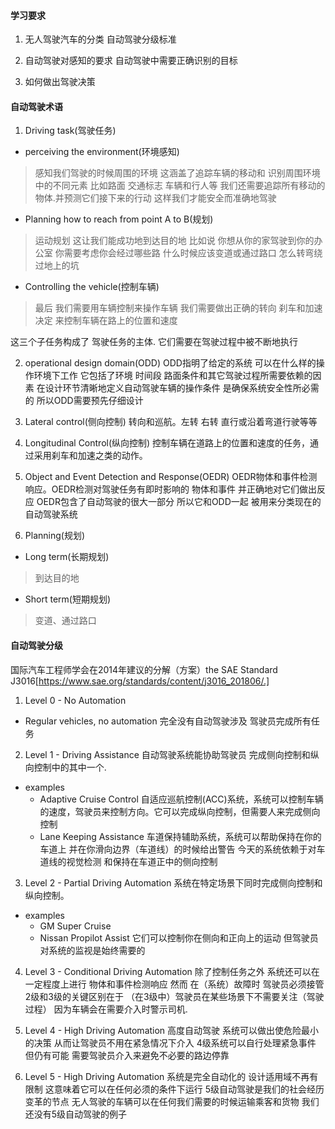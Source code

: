 #### 学习要求
1. 无人驾驶汽车的分类
自动驾驶分级标准

2. 自动驾驶对感知的要求
自动驾驶中需要正确识别的目标
3. 如何做出驾驶决策

#### 自动驾驶术语
1. Driving task(驾驶任务)
- perceiving the environment(环境感知)
> 感知我们驾驶的时候周围的环境 这涵盖了追踪车辆的移动和 识别周围环境中的不同元素 比如路面 交通标志 车辆和行人等 我们还需要追踪所有移动的物体.并预测它们接下来的行动 这样我们才能安全而准确地驾驶 

- Planning how to reach from point A to B(规划)
> 运动规划 这让我们能成功地到达目的地 比如说 你想从你的家驾驶到你的办公室 你需要考虑你会经过哪些路 什么时候应该变道或通过路口 怎么转弯绕过地上的坑

- Controlling the vehicle(控制车辆)
> 最后 我们需要用车辆控制来操作车辆 我们需要做出正确的转向 刹车和加速决定 来控制车辆在路上的位置和速度

这三个子任务构成了 驾驶任务的主体. 它们需要在驾驶过程中被不断地执行

2. operational design domain(ODD)
ODD指明了给定的系统 可以在什么样的操作环境下工作 它包括了环境 时间段 路面条件和其它驾驶过程所需要依赖的因素 在设计环节清晰地定义自动驾驶车辆的操作条件 是确保系统安全性所必需的 所以ODD需要预先仔细设计

3. Lateral control(侧向控制)
转向和巡航。左转 右转 直行或沿着弯道行驶等等

4. Longitudinal Control(纵向控制)
控制车辆在道路上的位置和速度的任务，通过采用刹车和加速之类的动作。

5. Object and Event Detection and Response(OEDR)
OEDR物体和事件检测响应。OEDR检测对驾驶任务有即时影响的 物体和事件 并正确地对它们做出反应 OEDR包含了自动驾驶的很大一部分 所以它和ODD一起 被用来分类现在的自动驾驶系统

6. Planning(规划)

- Long term(长期规划)

> 到达目的地

- Short term(短期规划)
> 变道、通过路口


#### 自动驾驶分级
国际汽车工程师学会在2014年建议的分解（方案）the SAE Standard J3016[https://www.sae.org/standards/content/j3016_201806/.]
1. Level 0 - No Automation
* Regular vehicles, no automation
完全没有自动驾驶涉及 驾驶员完成所有任务

2. Level 1 - Driving Assistance
自动驾驶系统能协助驾驶员 完成侧向控制和纵向控制中的其中一个.
* examples
    - Adaptive Cruise Control
    自适应巡航控制(ACC)系统，系统可以控制车辆的速度，驾驶员来控制方向。它可以完成纵向控制，但需要人来完成侧向控制
    - Lane Keeping Assistance
    车道保持辅助系统，系统可以帮助保持在你的车道上 并在你滑向边界（车道线）的时候给出警告 今天的系统依赖于对车道线的视觉检测 和保持在车道正中的侧向控制

3. Level 2 - Partial Driving Automation
系统在特定场景下同时完成侧向控制和纵向控制。
* examples
  - GM Super Cruise
  - Nissan Propilot Assist
它们可以控制你在侧向和正向上的运动 但驾驶员对系统的监视是始终需要的

4. Level 3 - Conditional Driving Automation
除了控制任务之外 系统还可以在一定程度上进行 物体和事件检测响应 然而 在（系统）故障时 驾驶员必须接管 2级和3级的关键区别在于 （在3级中）驾驶员在某些场景下不需要关注（驾驶过程） 因为车辆会在需要介入时警示司机.

5. Level 4 - High Driving Automation
高度自动驾驶 系统可以做出使危险最小的决策 从而让驾驶员不用在紧急情况下介入 4级系统可以自行处理紧急事件 但仍有可能 需要驾驶员介入来避免不必要的路边停靠

6. Level 5 - High Driving Automation
系统是完全自动化的 设计适用域不再有限制 这意味着它可以在任何必须的条件下运行 5级自动驾驶是我们的社会经历变革的节点 无人驾驶的车辆可以在任何我们需要的时候运输乘客和货物 我们还没有5级自动驾驶的例子
